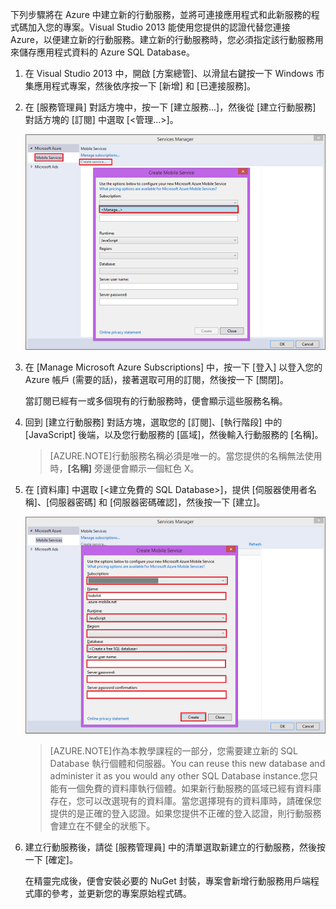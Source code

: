 

下列步驟將在 Azure 中建立新的行動服務，並將可連接應用程式和此新服務的程式碼加入您的專案。Visual Studio 2013 能使用您提供的認證代替您連接 Azure，以便建立新的行動服務。建立新的行動服務時，您必須指定該行動服務用來儲存應用程式資料的 Azure SQL Database。


1. 在 Visual Studio 2013 中，開啟 [方案總管]、以滑鼠右鍵按一下 Windows 市集應用程式專案，然後依序按一下 [新增] 和 [已連接服務]。  

2. 在 [服務管理員] 對話方塊中，按一下 [建立服務...]，然後從 [建立行動服務] 對話方塊的 [訂閱] 中選取 [&lt;管理...&gt;]。

	![create service manage subscriptions](./media/mobile-services-create-new-service-vs2013/mobile-create-service-from-vs2013.png)

3. 在 [Manage Microsoft Azure Subscriptions] 中，按一下 [登入] 以登入您的 Azure 帳戶 (需要的話)，接著選取可用的訂閱，然後按一下 [關閉]。

	當訂閱已經有一或多個現有的行動服務時，便會顯示這些服務名稱。

5. 回到 [建立行動服務] 對話方塊，選取您的 [訂閱]、[執行階段] 中的 [JavaScript] 後端，以及您行動服務的 [區域]，然後輸入行動服務的 [名稱]。

	>[AZURE.NOTE]行動服務名稱必須是唯一的。當您提供的名稱無法使用時，**[名稱]** 旁邊便會顯示一個紅色 X。

6. 在 [資料庫] 中選取 [&lt;建立免費的 SQL Database&gt;]，提供 [伺服器使用者名稱]、[伺服器密碼] 和 [伺服器密碼確認]，然後按一下 [建立]。

  	![create new mobile service in VS 2013](./media/mobile-services-create-new-service-vs2013/mobile-create-service-from-vs2013-2.png)


	> [AZURE.NOTE]作為本教學課程的一部分，您需要建立新的 SQL Database 執行個體和伺服器。You can reuse this new database and administer it as you would any other SQL Database instance.您只能有一個免費的資料庫執行個體。如果新行動服務的區域已經有資料庫存在，您可以改選現有的資料庫。當您選擇現有的資料庫時，請確保您提供的是正確的登入認證。如果您提供不正確的登入認證，則行動服務會建立在不健全的狀態下。

7. 建立行動服務後，請從 [服務管理員] 中的清單選取新建立的行動服務，然後按一下 [確定]。

	在精靈完成後，便會安裝必要的 NuGet 封裝，專案會新增行動服務用戶端程式庫的參考，並更新您的專案原始程式碼。

<!---HONumber=Oct15_HO3-->